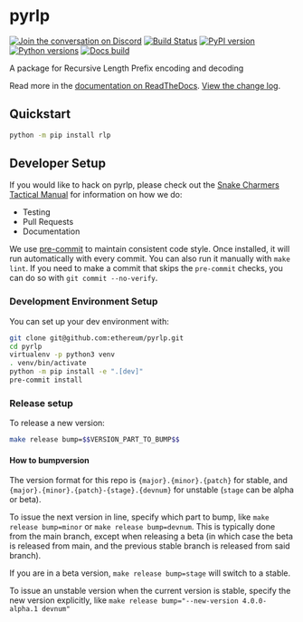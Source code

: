 # pyrlp

[![Join the conversation on Discord](https://img.shields.io/discord/809793915578089484?color=blue&label=chat&logo=discord&logoColor=white)](https://discord.gg/GHryRvPB84)
[![Build Status](https://circleci.com/gh/ethereum/pyrlp.svg?style=shield)](https://circleci.com/gh/ethereum/pyrlp)
[![PyPI version](https://badge.fury.io/py/rlp.svg)](https://badge.fury.io/py/rlp)
[![Python versions](https://img.shields.io/pypi/pyversions/rlp.svg)](https://pypi.python.org/pypi/rlp)
[![Docs build](https://readthedocs.org/projects/pyrlp/badge/?version=latest)](https://pyrlp.readthedocs.io/en/latest/?badge=latest)

A package for Recursive Length Prefix encoding and decoding

Read more in the [documentation on ReadTheDocs](https://pyrlp.readthedocs.io/). [View the change log](https://pyrlp.readthedocs.io/en/latest/release_notes.html).

## Quickstart

```sh
python -m pip install rlp
```

## Developer Setup

If you would like to hack on pyrlp, please check out the
[Snake Charmers Tactical Manual](https://github.com/ethereum/snake-charmers-tactical-manual)
for information on how we do:

- Testing
- Pull Requests
- Documentation

We use [pre-commit](https://pre-commit.com/) to maintain consistent code style. Once
installed, it will run automatically with every commit. You can also run it manually
with `make lint`. If you need to make a commit that skips the `pre-commit` checks, you
can do so with `git commit --no-verify`.

### Development Environment Setup

You can set up your dev environment with:

```sh
git clone git@github.com:ethereum/pyrlp.git
cd pyrlp
virtualenv -p python3 venv
. venv/bin/activate
python -m pip install -e ".[dev]"
pre-commit install
```

### Release setup

To release a new version:

```sh
make release bump=$$VERSION_PART_TO_BUMP$$
```

#### How to bumpversion

The version format for this repo is `{major}.{minor}.{patch}` for stable, and
`{major}.{minor}.{patch}-{stage}.{devnum}` for unstable (`stage` can be alpha or beta).

To issue the next version in line, specify which part to bump,
like `make release bump=minor` or `make release bump=devnum`. This is typically done from the
main branch, except when releasing a beta (in which case the beta is released from main,
and the previous stable branch is released from said branch).

If you are in a beta version, `make release bump=stage` will switch to a stable.

To issue an unstable version when the current version is stable, specify the
new version explicitly, like `make release bump="--new-version 4.0.0-alpha.1 devnum"`

